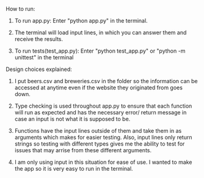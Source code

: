 How to run:

1. To run app.py: Enter "python app.py" in the terminal.

2. The terminal will load input lines, in which you can answer them and receive the results.

3. To run tests(test_app.py): Enter "python test_app.py" or "python -m unittest" in the terminal

Design choices explained:

1. I put beers.csv and breweries.csv in the folder so the information can be accessed at anytime even if the website they originated from goes down.

2. Type checking is used throughout app.py to ensure that each function will run as expected and has the necessary error/ return message in case an input is not what it is supposed to be.

3. Functions have the input lines outside of them and take them in as arguments which makes for easier testing. Also, input lines only return strings so testing with different types gives me the ability to test for issues that may arrise from these different arguments.

4. I am only using input in this situation for ease of use. I wanted to make the app so it is very easy to run in the terminal.
